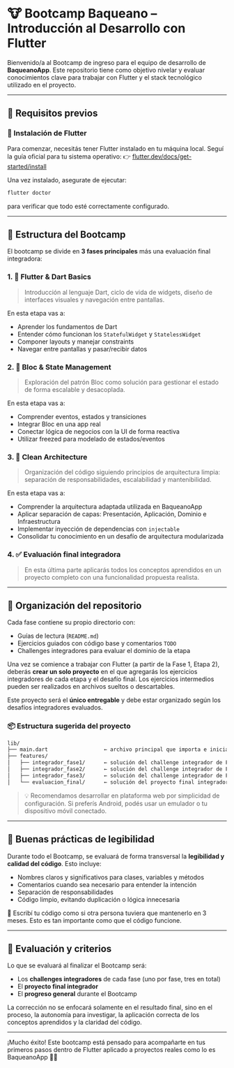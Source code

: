 # 🐮 Bootcamp Baqueano – Introducción al Desarrollo con Flutter

Bienvenido/a al Bootcamp de ingreso para el equipo de desarrollo de **BaqueanoApp**. Este repositorio tiene como objetivo nivelar y evaluar conocimientos clave para trabajar con Flutter y el stack tecnológico utilizado en el proyecto.

---

## 🚀 Requisitos previos

### 🔧 Instalación de Flutter
Para comenzar, necesitás tener Flutter instalado en tu máquina local. Seguí la guía oficial para tu sistema operativo:
👉 [flutter.dev/docs/get-started/install](https://flutter.dev/docs/get-started/install)

Una vez instalado, asegurate de ejecutar:
```bash
flutter doctor
```
para verificar que todo esté correctamente configurado.

---

## 🧭 Estructura del Bootcamp

El bootcamp se divide en **3 fases principales** más una evaluación final integradora:

### 1. 🧱 Flutter & Dart Basics
> Introducción al lenguaje Dart, ciclo de vida de widgets, diseño de interfaces visuales y navegación entre pantallas.

En esta etapa vas a:
- Aprender los fundamentos de Dart
- Entender cómo funcionan los `StatefulWidget` y `StatelessWidget`
- Componer layouts y manejar constraints
- Navegar entre pantallas y pasar/recibir datos

### 2. 🔄 Bloc & State Management
> Exploración del patrón Bloc como solución para gestionar el estado de forma escalable y desacoplada.

En esta etapa vas a:
- Comprender eventos, estados y transiciones
- Integrar Bloc en una app real
- Conectar lógica de negocios con la UI de forma reactiva
- Utilizar freezed para modelado de estados/eventos

### 3. 🧼 Clean Architecture
> Organización del código siguiendo principios de arquitectura limpia: separación de responsabilidades, escalabilidad y mantenibilidad.

En esta etapa vas a:

- Comprender la arquitectura adaptada utilizada en BaqueanoApp
- Aplicar separación de capas: Presentación, Aplicación, Dominio e Infraestructura
- Implementar inyección de dependencias con `injectable`
- Consolidar tu conocimiento en un desafío de arquitectura modularizada

### 4. ✅ Evaluación final integradora

> En esta última parte aplicarás todos los conceptos aprendidos en un proyecto completo con una
> funcionalidad propuesta realista.

---

## 📁 Organización del repositorio

Cada fase contiene su propio directorio con:
- Guías de lectura (`README.md`)
- Ejercicios guiados con código base y comentarios `TODO`
- Challenges integradores para evaluar el dominio de la etapa

Una vez se comience a trabajar con Flutter (a partir de la Fase 1, Etapa 2), deberás **crear un solo
proyecto** en el que agregarás los ejercicios integradores de cada etapa y el desafío final. Los
ejercicios intermedios pueden ser realizados en archivos sueltos o descartables.

Este proyecto será el **único entregable** y debe estar organizado según los desafíos integradores
evaluados.

### 📦 Estructura sugerida del proyecto

```bash
lib/
├── main.dart                  ← archivo principal que importa e inicializa las soluciones implementadas
├── features/
│   ├── integrador_fase1/      ← solución del challenge integrador de Fase 1
│   ├── integrador_fase2/      ← solución del challenge integrador de Fase 2
│   ├── integrador_fase3/      ← solución del challenge integrador de Fase 3
│   └── evaluacion_final/      ← solución del proyecto final integrador
```

> 💡 Recomendamos desarrollar en plataforma web por simplicidad de configuración. Si preferís
> Android, podés usar un emulador o tu dispositivo móvil conectado.

---

## 📐 Buenas prácticas de legibilidad

Durante todo el Bootcamp, se evaluará de forma transversal la **legibilidad y calidad del código**.
Esto incluye:

- Nombres claros y significativos para clases, variables y métodos
- Comentarios cuando sea necesario para entender la intención
- Separación de responsabilidades
- Código limpio, evitando duplicación o lógica innecesaria

📌 Escribí tu código como si otra persona tuviera que mantenerlo en 3 meses. Esto es tan importante
como que el código funcione.

---

## 🧠 Evaluación y criterios

Lo que se evaluará al finalizar el Bootcamp será:

- Los **challenges integradores** de cada fase (uno por fase, tres en total)
- El **proyecto final integrador**
- El **progreso general** durante el Bootcamp

La corrección no se enfocará solamente en el resultado final, sino en el proceso, la autonomía para
investigar, la aplicación correcta de los conceptos aprendidos y la claridad del código.

---

¡Mucho éxito! 
Este bootcamp está pensado para acompañarte en tus primeros pasos dentro de Flutter aplicado a proyectos reales como lo es BaqueanoApp 🚜✨
